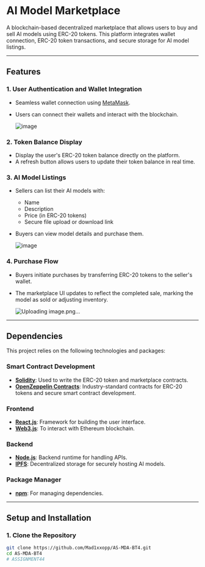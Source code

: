 # AI Model Marketplace

A blockchain-based decentralized marketplace that allows users to buy and sell AI models using ERC-20 tokens. This platform integrates wallet connection, ERC-20 token transactions, and secure storage for AI model listings.

---

## Features

### 1. User Authentication and Wallet Integration
- Seamless wallet connection using [MetaMask](https://metamask.io/).
- Users can connect their wallets and interact with the blockchain.

  ![image](https://github.com/user-attachments/assets/539eb334-5220-4f4e-aa3b-4e8ac7844be8)


### 2. Token Balance Display
- Display the user's ERC-20 token balance directly on the platform.
- A refresh button allows users to update their token balance in real time.

### 3. AI Model Listings
- Sellers can list their AI models with:
  - Name
  - Description
  - Price (in ERC-20 tokens)
  - Secure file upload or download link
- Buyers can view model details and purchase them.

  ![image](https://github.com/user-attachments/assets/2d245779-c0c6-4fe2-92b9-4ccb9b34ace7)


### 4. Purchase Flow
- Buyers initiate purchases by transferring ERC-20 tokens to the seller's wallet.
- The marketplace UI updates to reflect the completed sale, marking the model as sold or adjusting inventory.

  ![Uploading image.png…]()


---

## Dependencies

This project relies on the following technologies and packages:

### Smart Contract Development
- **[Solidity](https://soliditylang.org/)**: Used to write the ERC-20 token and marketplace contracts.
- **[OpenZeppelin Contracts](https://openzeppelin.com/)**: Industry-standard contracts for ERC-20 tokens and secure smart contract development.

### Frontend
- **[React.js](https://reactjs.org/)**: Framework for building the user interface.
- **[Web3.js](https://web3js.readthedocs.io/)**: To interact with Ethereum blockchain.

### Backend
- **[Node.js](https://nodejs.org/)**: Backend runtime for handling APIs.
- **[IPFS](https://ipfs.io/)**: Decentralized storage for securely hosting AI models.

### Package Manager
- **[npm](https://www.npmjs.com/)**: For managing dependencies.

---

## Setup and Installation

### 1. Clone the Repository
```bash
git clone https://github.com/Mad1xxopp/AS-MDA-BT4.git
cd AS-MDA-BT4
#   A S S I G N M E N T 4 4  
 